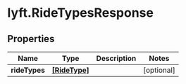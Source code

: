 # lyft.RideTypesResponse

## Properties
Name | Type | Description | Notes
------------ | ------------- | ------------- | -------------
**rideTypes** | [**[RideType]**](RideType.md) |  | [optional] 


